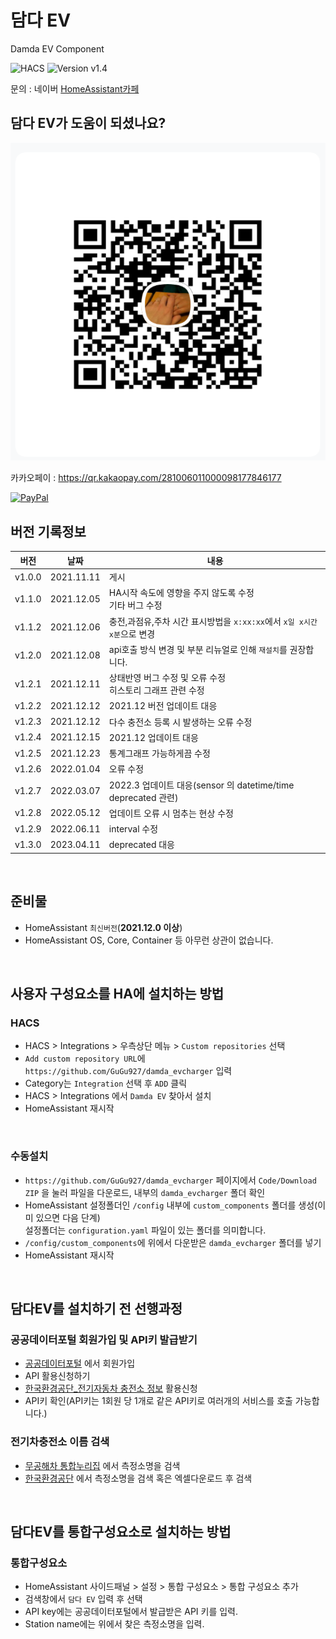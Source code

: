 # 담다 EV

Damda EV Component

![HACS][hacs-shield]
![Version v1.4][version-shield]

문의 : 네이버 [HomeAssistant카페](https://cafe.naver.com/koreassistant)

## 담다 EV가 도움이 되셨나요?

<a href="https://qr.kakaopay.com/281006011000098177846177" target="_blank"><img src="https://github.com/GuGu927/damda_pad/blob/main/images/kakao.png" alt="KaKao"></a>

카카오페이 : https://qr.kakaopay.com/281006011000098177846177

<a href="https://paypal.me/rangee927" target="_blank"><img src="https://www.paypalobjects.com/webstatic/en_US/i/buttons/PP_logo_h_150x38.png" alt="PayPal"></a>

## 버전 기록정보

| 버전   | 날짜       | 내용                                                                    |
| ------ | ---------- | ----------------------------------------------------------------------- |
| v1.0.0 | 2021.11.11 | 게시                                                                    |
| v1.1.0 | 2021.12.05 | HA시작 속도에 영향을 주지 않도록 수정<br>기타 버그 수정                 |
| v1.1.2 | 2021.12.06 | 충전,과점유,주차 시간 표시방법을 `x:xx:xx`에서 `x일 x시간 x분`으로 변경 |
| v1.2.0 | 2021.12.08 | api호출 방식 변경 및 부분 리뉴얼로 인해 `재설치`를 권장합니다.          |
| v1.2.1 | 2021.12.11 | 상태반영 버그 수정 및 오류 수정<br>히스토리 그래프 관련 수정            |
| v1.2.2 | 2021.12.12 | 2021.12 버전 업데이트 대응                                              |
| v1.2.3 | 2021.12.12 | 다수 충전소 등록 시 발생하는 오류 수정                                  |
| v1.2.4 | 2021.12.15 | 2021.12 업데이트 대응                                                   |
| v1.2.5 | 2021.12.23 | 통계그래프 가능하게끔 수정                                              |
| v1.2.6 | 2022.01.04 | 오류 수정                                                               |
| v1.2.7 | 2022.03.07 | 2022.3 업데이트 대응(sensor 의 datetime/time deprecated 관련)           |
| v1.2.8 | 2022.05.12 | 업데이트 오류 시 멈추는 현상 수정                                       |
| v1.2.9 | 2022.06.11 | interval 수정                                                           |
| v1.3.0 | 2023.04.11 | deprecated 대응                                                        |

<br/>

## 준비물

- HomeAssistant `최신버전`(**2021.12.0 이상**)
- HomeAssistant OS, Core, Container 등 아무런 상관이 없습니다.

<br/>

## 사용자 구성요소를 HA에 설치하는 방법

### HACS

- HACS > Integrations > 우측상단 메뉴 > `Custom repositories` 선택
- `Add custom repository URL`에 `https://github.com/GuGu927/damda_evcharger` 입력
- Category는 `Integration` 선택 후 `ADD` 클릭
- HACS > Integrations 에서 `Damda EV` 찾아서 설치
- HomeAssistant 재시작

<br/>

### 수동설치

- `https://github.com/GuGu927/damda_evcharger` 페이지에서 `Code/Download ZIP` 을 눌러 파일을 다운로드, 내부의 `damda_evcharger` 폴더 확인
- HomeAssistant 설정폴더인 `/config` 내부에 `custom_components` 폴더를 생성(이미 있으면 다음 단계)<br/>설정폴더는 `configuration.yaml` 파일이 있는 폴더를 의미합니다.<br>
- `/config/custom_components`에 위에서 다운받은 `damda_evcharger` 폴더를 넣기<br>
- HomeAssistant 재시작

<br/>

## 담다EV를 설치하기 전 선행과정

### 공공데이터포털 회원가입 및 API키 발급받기

- [공공데이터포털](https://www.data.go.kr/) 에서 회원가입
- API 활용신청하기
- [한국환경공단\_전기자동차 충전소 정보](https://www.data.go.kr/tcs/dss/selectApiDataDetailView.do?publicDataPk=15076352) 활용신청
- API키 확인(API키는 1회원 당 1개로 같은 API키로 여러개의 서비스를 호출 가능합니다.)

### 전기차충전소 이름 검색

- [무공해차 통합누리집](https://www.ev.or.kr/evmonitor) 에서 측정소명을 검색
- [한국환경공단](https://www.keco.or.kr/kr/sub/public/ev/step01/index.do) 에서 측정소명을 검색 혹은 엑셀다운로드 후 검색

<br/>

## 담다EV를 통합구성요소로 설치하는 방법

### 통합구성요소

- HomeAssistant 사이드패널 > 설정 > 통합 구성요소 > 통합 구성요소 추가<br>
- 검색창에서 `담다 EV` 입력 후 선택<br>
- API key에는 공공데이터포털에서 발급받은 API 키를 입력.
- Station name에는 위에서 찾은 측정소명을 입력.

[version-shield]: https://img.shields.io/badge/version-v1.2.9-orange.svg
[hacs-shield]: https://img.shields.io/badge/HACS-Custom-red.svg
